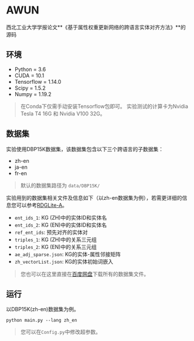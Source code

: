 # AWUN

西北工业大学学报论文**《基于属性权重更新网络的跨语言实体对齐方法》**的源码

## 环境

* Python = 3.6
* CUDA = 10.1
* Tensorflow = 1.14.0
* Scipy = 1.5.2
* Numpy = 1.19.2

> 在Conda下仅需手动安装Tensorflow包即可。 实验测试的计算卡为Nvidia Tesla T4 16G 和 Nvidia V100 32G。

## 数据集

实验使用DBP15K数据集，该数据集包含以下三个跨语言的子数据集：
- zh-en
- ja-en
- fr-en

> 默认的数据集路径为 `data/DBP15K/`

实验用到的数据集相关文件及信息如下（以zh-en数据集为例），若需更详细的信息您可以参考[RDGLite-A](https://github.com/infinitemew/RDGLite-A)。

* `ent_ids_1`: KG (ZH)中的实体ID和实体名
* `ent_ids_2`: KG (EN)中的实体ID和实体名
* `ref_ent_ids`: 预先对齐的实体对
* `triples_1`: KG (ZH)中的关系三元组
* `triples_2`: KG (EN)中的关系三元组
* `ae_adj_sparse.json`: KG的实体-属性邻接矩阵
* `zh_vectorList.json`: KG的实体初始词嵌入

> 您也可以在这里直接在[百度网盘](https://pan.baidu.com/s/1voXY4GqgNBBc4EdMYkRpZg?pwd=ytfq)下载所有的数据集文件。

## 运行

以DBP15K(zh-en)数据集为例。

```
python main.py --lang zh_en
```

> 您可以在`Config.py`中修改超参数。
